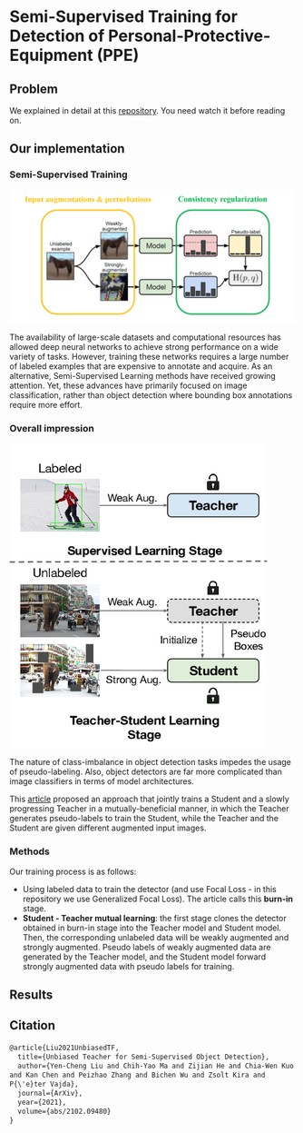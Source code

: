 # Semi-Supervised Training for Detection of Personal-Protective-Equipment (PPE)

## Problem

We explained in detail at this [repository](https://github.com/thainguyentrong/gfl-ppe). You need watch it before reading on.

## Our implementation

### Semi-Supervised Training

<img src="resources/model.png" align="middle"/>

The availability of large-scale datasets and computational resources has allowed deep neural networks to achieve strong performance on a wide variety of tasks. However, training these networks requires a large number of labeled examples that are expensive to annotate and acquire. As an alternative, Semi-Supervised Learning methods have received growing attention. Yet, these advances have primarily focused on image classification, rather than object detection where bounding box annotations require more effort.

### Overall impression

<img src="resources/ssod.png" align="middle"/>

The nature of class-imbalance in object detection tasks impedes the usage of pseudo-labeling. Also, object detectors are far more complicated than image classifiers in terms of model architectures.

This [article](https://arxiv.org/abs/2102.09480) proposed an approach that jointly trains a Student and a slowly progressing Teacher in a mutually-beneficial manner, in which the Teacher generates pseudo-labels to train the Student, while the Teacher and the Student are given different augmented input images.

### Methods

Our training process is as follows:

- Using labeled data to train the detector (and use Focal Loss - in this repository we use Generalized Focal Loss). The article calls this **burn-in** stage.
- **Student - Teacher mutual learning**: the first stage clones the detector obtained in burn-in stage into the Teacher model and Student model. Then, the corresponding unlabeled data will be weakly augmented and strongly augmented. Pseudo labels of weakly augmented data are generated by the Teacher model, and the Student model forward strongly augmented data with pseudo labels for training.

## Results

## Citation

```
@article{Liu2021UnbiasedTF,
  title={Unbiased Teacher for Semi-Supervised Object Detection},
  author={Yen-Cheng Liu and Chih-Yao Ma and Zijian He and Chia-Wen Kuo and Kan Chen and Peizhao Zhang and Bichen Wu and Zsolt Kira and P{\'e}ter Vajda},
  journal={ArXiv},
  year={2021},
  volume={abs/2102.09480}
}
```
